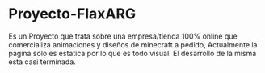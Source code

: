 # Proyecto-FlaxARG
Es un Proyecto que trata sobre una empresa/tienda 100% online que comercializa animaciones y diseños de minecraft a pedido, Actualmente la pagina solo es estatica por lo que es todo visual. El desarrollo de la misma esta casi terminada.
